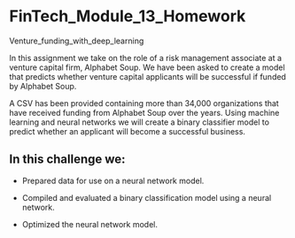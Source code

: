 # FinTech_Module_13_Homework
Venture_funding_with_deep_learning

In this assignment we take on the role of a risk management associate at a venture capital firm, Alphabet Soup. We have been asked to create a model that predicts whether venture capital applicants will be successful if funded by Alphabet Soup.

A CSV has been provided containing more than 34,000 organizations that have received funding from Alphabet Soup over the years. Using machine learning and neural networks we will create a binary classifier model to predict whether an applicant will become a successful business. 

## In this challenge we:

* Prepared data for use on a neural network model.

* Compiled and evaluated a binary classification model using a neural network.

* Optimized the neural network model.

